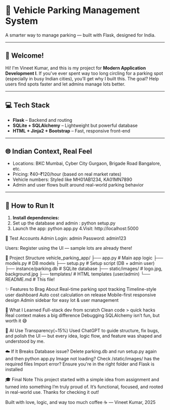 # 🚗 Vehicle Parking Management System  
A smarter way to manage parking — built with Flask, designed for India.

---

## 👋 Welcome!

Hi! I'm Vineet Kumar, and this is my project for **Modern Application Development I**. If you've ever spent way too long circling for a parking spot (especially in busy Indian cities), you’ll get why I built this. The goal? Help users find spots faster and let admins manage lots better.

---

## 💻 Tech Stack

- **Flask** – Backend and routing  
- **SQLite + SQLAlchemy** – Lightweight but powerful database  
- **HTML + Jinja2 + Bootstrap** – Fast, responsive front-end

---

## 🌐 Indian Context, Real Feel

- Locations: BKC Mumbai, Cyber City Gurgaon, Brigade Road Bangalore, etc.
- Pricing: ₹40–₹120/hour (based on real market rates)  
- Vehicle numbers: Styled like MH01AB1234, KA01MN7890  
- Admin and user flows built around real-world parking behavior

---

## 🚀 How to Run It

1. **Install dependencies:**
2. Set up the database and admin :	python setup.py
3. Launch the app: python app.py
4.Visit: http://localhost:5000

🔐 Test Accounts
Admin Login: admin
Password: admin123

Users:
Register using the UI — sample lots are already there!

📁 Project Structure
vehicle_parking_app/
├── app.py               # Main app logic
├── models.py            # DB models
├── setup.py             # Setup script (DB + admin user)
├── instance/parking.db  # SQLite database
├── static/images/       # logo.jpg, background.jpg
├── templates/           # HTML templates (user/admin)
└── README.md            # This file!

✨ Features to Brag About
Real-time parking spot tracking
Timeline-style user dashboard
Auto cost calculation on release
Mobile-first responsive design
Admin sidebar for easy lot & user management

🧠 What I Learned
Full-stack dev from scratch
Clean code > quick hacks
Real context makes a big difference
Debugging SQLAlchemy isn’t fun, but worth it 😅

🤖 AI Use Transparency(~15%)
Used ChatGPT to guide structure, fix bugs, and polish the UI — but every idea, logic flow, and feature was shaped and understood by me.

☁️ If It Breaks
Database issue? Delete parking.db and run setup.py again and then python app.py
Image not loading? Check /static/images/ has the required files
Import error? Ensure you're in the right folder and Flask is installed

🎓 Final Note
This project started with a simple idea from assignment and turned into something I’m truly proud of. It’s functional, focused, and rooted in real-world use. Thanks for checking it out!

Built with love, logic, and way too much coffee ☕
— Vineet Kumar, 2025
